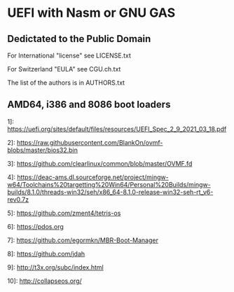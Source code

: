 UEFI with Nasm or GNU GAS
=========================

Dedictated to the Public Domain
-------------------------------

For International "license" see LICENSE.txt

For Switzerland "EULA" see CGU.ch.txt

The list of the authors is in AUTHORS.txt


AMD64, i386 and 8086 boot loaders
---------------------------------


1]: https://uefi.org/sites/default/files/resources/UEFI_Spec_2_9_2021_03_18.pdf

2]: https://raw.githubusercontent.com/BlankOn/ovmf-blobs/master/bios32.bin

3]: https://github.com/clearlinux/common/blob/master/OVMF.fd

4]: https://deac-ams.dl.sourceforge.net/project/mingw-w64/Toolchains%20targetting%20Win64/Personal%20Builds/mingw-builds/8.1.0/threads-win32/seh/x86_64-8.1.0-release-win32-seh-rt_v6-rev0.7z

5]: https://github.com/zment4/tetris-os

6]: https://pdos.org

7]: https://github.com/egormkn/MBR-Boot-Manager

8]: https://github.com/jdah

9]: http://t3x.org/subc/index.html

10]: http://collapseos.org/

